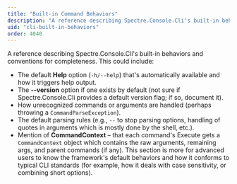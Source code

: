 ```yaml
---
title: "Built-in Command Behaviors"
description: "A reference describing Spectre.Console.Cli's built-in behaviors and conventions for completeness"
uid: "cli-built-in-behaviors"
order: 4040
---
```


A reference describing Spectre.Console.Cli's built-in behaviors and conventions for completeness. This could include:

* The default **Help** option (`-h/--help`) that's automatically available and how it triggers help output.
* The **--version** option if one exists by default (not sure if Spectre.Console.Cli provides a default version flag; if so, document it).
* How unrecognized commands or arguments are handled (perhaps throwing a `CommandParseException`).
* The default parsing rules (e.g., `--` to stop parsing options, handling of quotes in arguments which is mostly done by the shell, etc.).
* Mention of **CommandContext** – that each command's Execute gets a `CommandContext` object which contains the raw arguments, remaining args, and parent commands (if any).
  This section is more for advanced users to know the framework's default behaviors and how it conforms to typical CLI standards (for example, how it deals with case sensitivity, or combining short options).